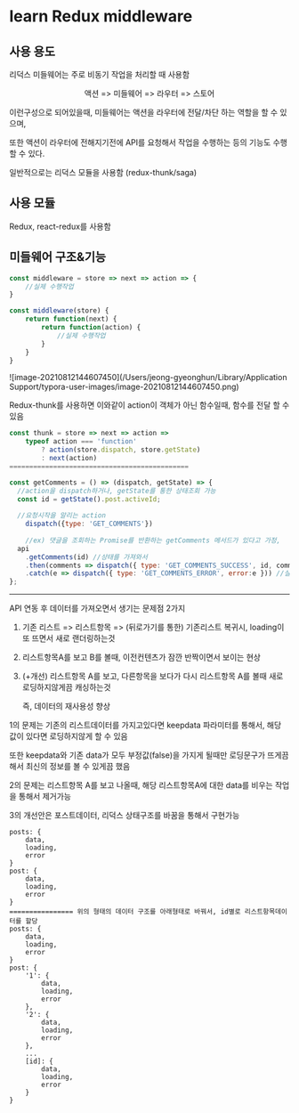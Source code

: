 # learn Redux middleware



## 사용 용도

리덕스 미들웨어는 주로 비동기 작업을 처리할 때 사용함

<center>액션 => 미들웨어 => 라우터 => 스토어</center>

이런구성으로 되어있을때, 미들웨어는 액션을 라우터에 전달/차단 하는 역할을 할 수 있으며,

또한 액션이 라우터에 전해지기전에 API를 요청해서 작업을 수행하는 등의 기능도 수행 할 수 있다.

일반적으로는 리덕스 모듈을 사용함 (redux-thunk/saga)



## 사용 모듈

Redux, react-redux를 사용함





## 미들웨어 구조&기능

```jsx
const middleware = store => next => action => {
	//실제 수행작업
}

const middleware(store) {
	return function(next) {
		return function(action) {
			//실제 수행작업
		}
	}
}
```

![image-20210812144607450](/Users/jeong-gyeonghun/Library/Application Support/typora-user-images/image-20210812144607450.png)



Redux-thunk를 사용하면 이와같이 action이 객체가 아닌 함수일때, 함수를 전달 할 수 있음

```jsx
const thunk = store => next => action =>
	typeof action === 'function'
		? action(store.dispatch, store.getState)
		: next(action)
=============================================

const getComments = () => (dispatch, getState) => {
  //action을 dispatch하거나, getState를 통한 상태조회 가능
  const id = getState().post.activeId;
  
  //요청시작을 알리는 action
	dispatch({type: 'GET_COMMENTS'})
  
	//ex) 댓글을 조회하는 Promise를 반환하는 getComments 메서드가 있다고 가정,
  api
  	.getComments(id) //상태를 가져와서
  	.then(comments => dispatch({ type: 'GET_COMMENTS_SUCCESS', id, comments })) //성공
  	.catch(e => dispatch({ type: 'GET_COMMENTS_ERROR', error:e })) //실패 
};
```



<hr>

API 연동 후 데이터를 가져오면서 생기는 문제점 2가지

 1. 기존 리스트 => 리스트항목 => (뒤로가기를 통한) 기존리스트 복귀시, loading이 또 뜨면서 새로 랜더링하는것

 2. 리스트항목A를 보고 B를 볼때, 이전컨텐츠가 잠깐 반짝이면서 보이는 현상

 3. (+개선) 리스트항목 A를 보고, 다른항목을 보다가 다시 리스트항목 A를 볼때 새로 로딩하지않게끔 캐싱하는것

    즉, 데이터의 재사용성 향상



1의 문제는 기존의 리스트데이터를 가지고있다면 keepdata 파라미터를 통해서, 해당 값이 있다면 로딩하지않게 할 수 있음

또한 keepdata와 기존 data가 모두 부정값(false)을 가지게 될때만 로딩문구가 뜨게끔해서 최신의 정보를 볼 수 있게끔 했음



2의 문제는 리스트항목 A를 보고 나올때, 해당 리스트항목A에 대한 data를 비우는 작업을 통해서 제거가능



3의 개선안은 포스트데이터, 리덕스 상태구조를 바꿈을 통해서 구현가능

```
posts: {
	data,
	loading,
	error
}
post: {
	data,
	loading,
	error
}
================ 위의 형태의 데이터 구조를 아래형태로 바꿔서, id별로 리스트항목데이터를 할당
posts: {
	data,
	loading,
	error
}
post: {
	'1': {
		data,
		loading,
		error
	},
	'2': {
		data,
		loading,
		error
	},
	...
	[id]: {
		data,
		loading,
		error
	}
}
```

